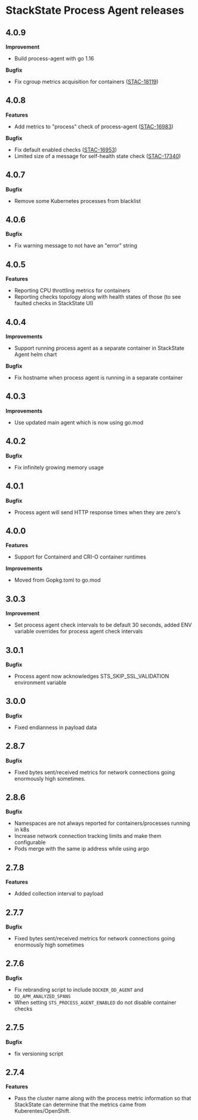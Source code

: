 # StackState Process Agent releases

## 4.0.9
**Improvement**
- Build process-agent with go 1.16

**Bugfix**
- Fix cgroup metrics acquisition for containers ([STAC-18119](https://stackstate.atlassian.net/browse/STAC-18119))

## 4.0.8
**Features**
- Add metrics to "process" check of process-agent ([STAC-16983](https://stackstate.atlassian.net/browse/STAC-16983))

**Bugfix**
- Fix default enabled checks ([STAC-16953](https://stackstate.atlassian.net/browse/STAC-16953))
- Limited size of a message for self-health state check ([STAC-17340](https://stackstate.atlassian.net/browse/STAC-17340))

## 4.0.7
**Bugfix**
- Remove some Kubernetes processes from blacklist

## 4.0.6
**Bugfix**
- Fix warning message to not have an "error" string

## 4.0.5
**Features**
- Reporting CPU throttling metrics for containers
- Reporting checks topology along with health states of those (to see faulted checks in StackState UI)

## 4.0.4
**Improvements**
- Support running process agent as a separate container in StackState Agent helm chart

**Bugfix**
- Fix hostname when process agent is running in a separate container

## 4.0.3
**Improvements**
- Use updated main agent which is now using go.mod

## 4.0.2
**Bugfix**
- Fix infinitely growing memory usage

## 4.0.1
**Bugfix**
- Process agent will send HTTP response times when they are zero's

## 4.0.0
**Features**
- Support for Containerd and CRI-O container runtimes

**Improvements**
- Moved from Gopkg.toml to go.mod

## 3.0.3
**Improvement**
- Set process agent check intervals to be default 30 seconds, added ENV variable overrides for process agent check intervals

## 3.0.1

**Bugfix**
- Process agent now acknowledges STS_SKIP_SSL_VALIDATION environment variable

## 3.0.0

**Bugfix**
- Fixed endianness in payload data

## 2.8.7

**Bugfix**
- Fixed bytes sent/received metrics for network connections going enormously high sometimes. 

## 2.8.6

**Bugfix**
- Namespaces are not always reported for containers/processes running in k8s
- Increase network connection tracking limits and make them configurable 
- Pods merge with the same ip address while using argo 

## 2.7.8

**Features**
- Added collection interval to payload 

## 2.7.7

**Bugfix**
- Fixed bytes sent/received metrics for network connections going enormously high sometimes

## 2.7.6

**Bugfix**
- Fix rebranding script to include `DOCKER_DD_AGENT` and `DD_APM_ANALYZED_SPANS`
- When setting `STS_PROCESS_AGENT_ENABLED` do not disable container checks

## 2.7.5

**Bugfix**
- fix versioning script

## 2.7.4

**Features**
- Pass the cluster name along with the process metric information so that StackState can determine that the metrics came from Kuberentes/OpenShift.
